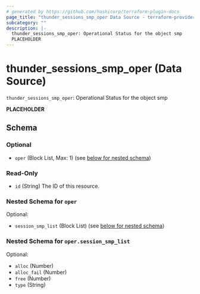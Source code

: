 ```yaml
---
# generated by https://github.com/hashicorp/terraform-plugin-docs
page_title: "thunder_sessions_smp_oper Data Source - terraform-provider-thunder"
subcategory: ""
description: |-
  thunder_sessions_smp_oper: Operational Status for the object smp
  PLACEHOLDER
---
```


# thunder_sessions_smp_oper (Data Source)

`thunder_sessions_smp_oper`: Operational Status for the object smp

__PLACEHOLDER__



<!-- schema generated by tfplugindocs -->
## Schema

### Optional

- `oper` (Block List, Max: 1) (see [below for nested schema](#nestedblock--oper))

### Read-Only

- `id` (String) The ID of this resource.

<a id="nestedblock--oper"></a>
### Nested Schema for `oper`

Optional:

- `session_smp_list` (Block List) (see [below for nested schema](#nestedblock--oper--session_smp_list))

<a id="nestedblock--oper--session_smp_list"></a>
### Nested Schema for `oper.session_smp_list`

Optional:

- `alloc` (Number)
- `alloc_fail` (Number)
- `free` (Number)
- `type` (String)


